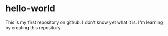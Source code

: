 # hello-world
This is my first repository on github. I don't know yet what it is. I'm learning by creating this repository.
